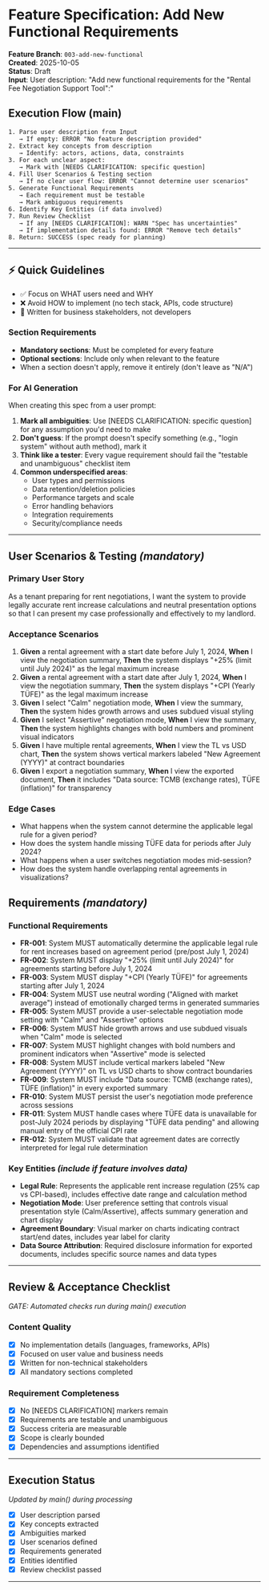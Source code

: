 # Feature Specification: Add New Functional Requirements

**Feature Branch**: `003-add-new-functional`  
**Created**: 2025-10-05  
**Status**: Draft  
**Input**: User description: "Add new functional requirements for the "Rental Fee Negotiation Support Tool":"

## Execution Flow (main)
```
1. Parse user description from Input
   → If empty: ERROR "No feature description provided"
2. Extract key concepts from description
   → Identify: actors, actions, data, constraints
3. For each unclear aspect:
   → Mark with [NEEDS CLARIFICATION: specific question]
4. Fill User Scenarios & Testing section
   → If no clear user flow: ERROR "Cannot determine user scenarios"
5. Generate Functional Requirements
   → Each requirement must be testable
   → Mark ambiguous requirements
6. Identify Key Entities (if data involved)
7. Run Review Checklist
   → If any [NEEDS CLARIFICATION]: WARN "Spec has uncertainties"
   → If implementation details found: ERROR "Remove tech details"
8. Return: SUCCESS (spec ready for planning)
```

---

## ⚡ Quick Guidelines
- ✅ Focus on WHAT users need and WHY
- ❌ Avoid HOW to implement (no tech stack, APIs, code structure)
- 👥 Written for business stakeholders, not developers

### Section Requirements
- **Mandatory sections**: Must be completed for every feature
- **Optional sections**: Include only when relevant to the feature
- When a section doesn't apply, remove it entirely (don't leave as "N/A")

### For AI Generation
When creating this spec from a user prompt:
1. **Mark all ambiguities**: Use [NEEDS CLARIFICATION: specific question] for any assumption you'd need to make
2. **Don't guess**: If the prompt doesn't specify something (e.g., "login system" without auth method), mark it
3. **Think like a tester**: Every vague requirement should fail the "testable and unambiguous" checklist item
4. **Common underspecified areas**:
   - User types and permissions
   - Data retention/deletion policies  
   - Performance targets and scale
   - Error handling behaviors
   - Integration requirements
   - Security/compliance needs

---

## User Scenarios & Testing *(mandatory)*

### Primary User Story
As a tenant preparing for rent negotiations, I want the system to provide legally accurate rent increase calculations and neutral presentation options so that I can present my case professionally and effectively to my landlord.

### Acceptance Scenarios
1. **Given** a rental agreement with a start date before July 1, 2024, **When** I view the negotiation summary, **Then** the system displays "+25% (limit until July 2024)" as the legal maximum increase
2. **Given** a rental agreement with a start date after July 1, 2024, **When** I view the negotiation summary, **Then** the system displays "+CPI (Yearly TÜFE)" as the legal maximum increase
3. **Given** I select "Calm" negotiation mode, **When** I view the summary, **Then** the system hides growth arrows and uses subdued visual styling
4. **Given** I select "Assertive" negotiation mode, **When** I view the summary, **Then** the system highlights changes with bold numbers and prominent visual indicators
5. **Given** I have multiple rental agreements, **When** I view the TL vs USD chart, **Then** the system shows vertical markers labeled "New Agreement (YYYY)" at contract boundaries
6. **Given** I export a negotiation summary, **When** I view the exported document, **Then** it includes "Data source: TCMB (exchange rates), TÜFE (inflation)" for transparency

### Edge Cases
- What happens when the system cannot determine the applicable legal rule for a given period?
- How does the system handle missing TÜFE data for periods after July 2024?
- What happens when a user switches negotiation modes mid-session?
- How does the system handle overlapping rental agreements in visualizations?

## Requirements *(mandatory)*

### Functional Requirements
- **FR-001**: System MUST automatically determine the applicable legal rule for rent increases based on agreement period (pre/post July 1, 2024)
- **FR-002**: System MUST display "+25% (limit until July 2024)" for agreements starting before July 1, 2024
- **FR-003**: System MUST display "+CPI (Yearly TÜFE)" for agreements starting after July 1, 2024
- **FR-004**: System MUST use neutral wording ("Aligned with market average") instead of emotionally charged terms in generated summaries
- **FR-005**: System MUST provide a user-selectable negotiation mode setting with "Calm" and "Assertive" options
- **FR-006**: System MUST hide growth arrows and use subdued visuals when "Calm" mode is selected
- **FR-007**: System MUST highlight changes with bold numbers and prominent indicators when "Assertive" mode is selected
- **FR-008**: System MUST include vertical markers labeled "New Agreement (YYYY)" on TL vs USD charts to show contract boundaries
- **FR-009**: System MUST include "Data source: TCMB (exchange rates), TÜFE (inflation)" in every exported summary
- **FR-010**: System MUST persist the user's negotiation mode preference across sessions
- **FR-011**: System MUST handle cases where TÜFE data is unavailable for post-July 2024 periods by displaying "TÜFE data pending" and allowing manual entry of the official CPI rate
- **FR-012**: System MUST validate that agreement dates are correctly interpreted for legal rule determination

### Key Entities *(include if feature involves data)*
- **Legal Rule**: Represents the applicable rent increase regulation (25% cap vs CPI-based), includes effective date range and calculation method
- **Negotiation Mode**: User preference setting that controls visual presentation style (Calm/Assertive), affects summary generation and chart display
- **Agreement Boundary**: Visual marker on charts indicating contract start/end dates, includes year label for clarity
- **Data Source Attribution**: Required disclosure information for exported documents, includes specific source names and data types

---

## Review & Acceptance Checklist
*GATE: Automated checks run during main() execution*

### Content Quality
- [x] No implementation details (languages, frameworks, APIs)
- [x] Focused on user value and business needs
- [x] Written for non-technical stakeholders
- [x] All mandatory sections completed

### Requirement Completeness
- [x] No [NEEDS CLARIFICATION] markers remain
- [x] Requirements are testable and unambiguous  
- [x] Success criteria are measurable
- [x] Scope is clearly bounded
- [x] Dependencies and assumptions identified

---

## Execution Status
*Updated by main() during processing*

- [x] User description parsed
- [x] Key concepts extracted
- [x] Ambiguities marked
- [x] User scenarios defined
- [x] Requirements generated
- [x] Entities identified
- [x] Review checklist passed

---
